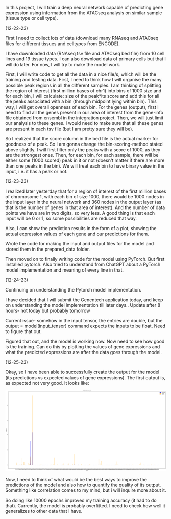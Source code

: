 In this project, I will train a deep neural network capable of predicting gene expression using information from the ATACseq analysis on similar sample (tissue type or cell type).

(12-22-23)

First I need to collect lots of data (download many RNAseq and ATACseq files for different tissues and celltypes from ENCODE).

I have downloaded data (RNAseq tsv file and ATACseq bed file) from 10 cell lines and  19 tissue types. I can also download data of primary cells but that I will do later. For now, I will try to make the model work.

First, I will write code to get all the data in a nice file/s, which will be the training and testing data. First, I need to think how I will organise the many possible peak regions in all the different samples. I am thinking of splitting the region of interest (first million bases of chr1) into bins of 1000 size and for each bin, I will calculate: size of the peak*its score and add this for all the peaks associated with a bin (through midpoint lying within bin). This way, I will get overall openness of each bin. For the genes (output), first I need to find all the genes present in our area of interest from the gene-info file obtained from ensembl in the integration project. Then, we will just limit our analysis to these genes. I would need to make sure that all these genes are present in each tsv file (but I am pretty sure they will be).

So I realized that the score column in the bed file is the actual marker for goodness of a peak. So I am gonna change the bin-scoring-method stated above slightly. I will first filter only the peaks with a score of 1000, as they are the strongest ones. Then, for each bin, for each sample, there will be either some (1000 scored) peak in it or not (doesn't matter if there are more than one peaks in the bin). We will treat each bin to have binary value in the input, i.e. it has a peak or not. 

(12-23-23)

I realized later yesterday that for a region of interest of the first million bases of chromosome 1, with each bin of size 1000, there would be 1000 nodes in the input layer in the neural network and 360 nodes in the output layer (as that is the number of genes in that area of interest). And the number of data points we have are in two digits, so very less. A good thing is that each input will be 0 or 1, so some possibilities are reduced that way.

Also, I can show the prediction results in the form of a plot, showing the actual expression values of each gene and our predictions for them.

Wrote the code for making the input and output files for the model and stored them in the prepared_data folder. 

Then moved on to finally writing code for the model using PyTorch. But first installed pytorch. Also tried to understand from ChatGPT about a PyTorch model implementation and meaning of every line in that.

(12-24-23)

Continuing on understanding the Pytorch model implementation. 

I have decided that I will submit the Genentech application today, and keep on understanding the model implementation till later days.. Update after 8 hours- not today but probably tomorrow

Current issue- somehow in the input tensor, the entries are double, but the output = model(input_tensor) command expects the inputs to be float. Need to figure that out.

Figured that out, and the model is working now. Now need to see how good is the training. Can do this by plotting the values of gene expressions and what the predicted expressions are after the data goes through the model.

(12-25-23)

Okay, so I have been able to successfully create the output for the model (its predictions vs expected values of gene expressions). The first output is, as expected not very good. It looks like:

![first model performance plot](image.png)

Now, I need to think of what would be the best ways to improve the predictions of the model and also how to quantify the quality of its output. Something like correlation comes to my mind, but i will inquire more about it.

So doing like 10000 epochs improved my training accuracy (it had to do that). Currently, the model is probably overfitted. I need to check how well it generalizes to other data that I have.
